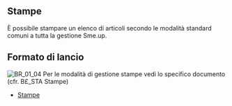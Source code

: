 ## Stampe
È possibile stampare un elenco di articoli secondo le modalità standard comuni a tutta la gestione Sme.up.
## Formato di lancio
![BR_01_04](https://doc.smeup.com/immagini/MBDOC_OGG-P_BRAR51/BR_01_04.png)
Per le modalità di gestione stampe vedi lo specifico documento (cfr. B£_STA Stampe)
- [Stampe](Sorgenti/DOC_OPE/TA/B£AMO/B£_STA)
